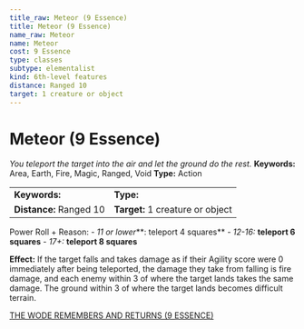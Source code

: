 ```yaml
---
title_raw: Meteor (9 Essence)
title: Meteor (9 Essence)
name_raw: Meteor
name: Meteor
cost: 9 Essence
type: classes
subtype: elementalist
kind: 6th-level features
distance: Ranged 10
target: 1 creature or object
---
```


# Meteor (9 Essence)

*You teleport the target into the air and let the ground do the rest.* **Keywords:** Area, Earth, Fire, Magic, Ranged, Void **Type:** Action

|                         |                                  |
| :---------------------- | :------------------------------- |
| **Keywords:**           | **Type:**                        |
| **Distance:** Ranged 10 | **Target:** 1 creature or object |

Power Roll + Reason: - *11 or lower*\*\*: teleport 4 squares\*\* - *12-16:* **teleport 6 squares** - *17+:* **teleport 8 squares**

**Effect:** If the target falls and takes damage as if their Agility score were 0 immediately after being teleported, the damage they take from falling is fire damage, and each enemy within 3 of where the target lands takes the same damage. The ground within 3 of where the target lands becomes difficult terrain.

[THE WODE REMEMBERS AND RETURNS (9 ESSENCE)](./The%20Wode%20Remembers%20And%20Returns.md)
